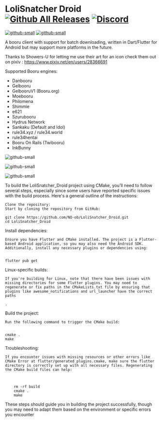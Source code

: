 # LoliSnatcher Droid   [![Github All Releases](https://img.shields.io/github/downloads/NO-ob/LoliSnatcher_Droid/total.svg)](https://github.com/NO-ob/LoliSnatcher_Droid/releases) [![Discord](https://badgen.net/badge/icon/discord?icon=discord&label)](https://discord.gg/yD47ANdEXW)
[![github-small](https://www.gnu.org/graphics/agplv3-with-text-162x68.png)](https://www.gnu.org/licenses/agpl-3.0.html)
[![github-small](https://upload.wikimedia.org/wikipedia/commons/thumb/7/78/Google_Play_Store_badge_EN.svg/200px-Google_Play_Store_badge_EN.svg.png)](https://play.google.com/store/apps/details?id=com.noaisu.play.loliSnatcher)


A booru client with support for batch downloading, written in Dart/Flutter for Android but may support more platforms in the future.

Thanks to Showers-U for letting me use their art for an icon check them out on pixiv : https://www.pixiv.net/en/users/28366691

Supported Booru engines:
- Danbooru
- Gelbooru
- GelbooruV1 (Booru.org)
- Moebooru
- Philomena
- Shimmie
- e621
- Szurubooru
- Hydrus Network
- Sankaku (Default and Idol)
- rule34.xyz / rule34.world
- rule34hentai
- Booru On Rails (Twibooru)
- InkBunny


![github-small](https://github.com/NO-ob/no-ob.github.io/blob/master/images/posts/loliSnatcherDroid/preview.png)

![github-small](https://s1.desu-usergeneratedcontent.xyz/g/image/1616/61/1616619170446.png)

![github-small](https://raw.githubusercontent.com/NO-ob/LoliSnatcher_Droid/master/sancucku.png)


To build the LoliSnatcher_Droid project using CMake, you'll need to follow several steps, especially since some users have reported specific issues with the build process. Here's a general outline of the instructions:

    Clone the repository:
    Start by cloning the repository from GitHub:

    git clone https://github.com/NO-ob/LoliSnatcher_Droid.git
    cd LoliSnatcher_Droid

Install dependencies:

    Ensure you have Flutter and CMake installed. The project is a Flutter-based Android application, so you may also need the Android SDK.
    Additionally, install any necessary plugins or dependencies using:
    

    flutter pub get

Linux-specific builds:

    If you're building for Linux, note that there have been issues with missing directories for some Flutter plugins. You may need to regenerate or fix paths in the CMakeLists.txt file by ensuring that plugins like awesome_notifications and url_launcher have the correct paths​
    ​
    .

Build the project:

    Run the following command to trigger the CMake build:


    cmake .
    make

Troubleshooting:

    If you encounter issues with missing resources or other errors like CMake Error at flutter/generated_plugins.cmake, make sure the flutter directory is correctly set up with all necessary files. Regenerating the CMake build files can help:

    

        rm -rf build
        cmake .
        make

These steps should guide you in building the project successfully, though you may need to adapt them based on the environment or specific errors you encounter
